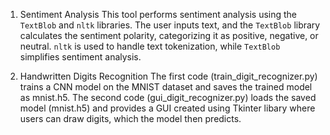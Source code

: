 1) Sentiment Analysis
This tool performs sentiment analysis using the `TextBlob` and `nltk` libraries. The user inputs text, and the `TextBlob` library calculates the sentiment polarity, categorizing it as positive, negative, or neutral. `nltk` is used to handle text tokenization, while `TextBlob` simplifies sentiment analysis.

2) Handwritten Digits Recognition
The first code (train_digit_recognizer.py) trains a CNN model on the MNIST dataset and saves the trained model as mnist.h5. The second code (gui_digit_recognizer.py) loads the saved model (mnist.h5) and provides a GUI created using Tkinter libary where users can draw digits, which the model then predicts.
